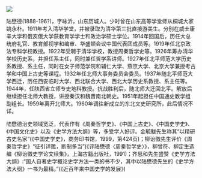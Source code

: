 ![](https://s2.loli.net/2022/08/31/GSWfPblUpuRKaM1.png)

陆懋德(1888-196?)，字咏沂，山东历城人。少时曾在山东高等学堂师从桐城大家姚永朴。1911年考入清华学堂，并被录取为清华第三批直接游美生。分别在威士康辛大学和俄亥俄大学获教育学学士和政治学硕士学位。1914年回国后，历任大总统府礼官、教育部视学和编审、华盛顿会议中国代表团成员等。1919年任北京政法专科学校教授。1922年受聘于清华学校，教授周秦哲学史等。1926年筹办清华学校历史系，并担任系主任，同时兼任哲学系讲师。1927年任北平师范大学历史系教授、系主任，同时在女子师范学院和辅仁大学、燕京大学、北京大学兼授考古学和中国上古史等课程。1932年任北师大事务委员会委员。1937年随北平师范大学西迁，历任西安临时大学、西北联合大学、西北大学历史系教授、系主任等。1944年，任陕西省立师专史地科教授。抗战胜利后，随北师大迁回北平。解放后继续担任北师大教授，讲授秦汉和魏晋南北朝史。1951年起担任中国通史教学组副组长。1959年离开北师大。1960年调往新成立的东北文史研究所，此后情况不详。

陆懋德治史领域宽泛，代表作有《周秦哲学史》、《中国上古史》、《中国史学史》、《中国文化史》以及《史学方法大纲》等，多受学人好评。金毓黻先生称其“以精研古史名家”(《中国史学史》，商务印书馆，1999，第424页)；柳诒徵先生评价《周秦哲学史》“征引详赡，断制多当”(《评陆懋德〈周秦哲学史〉》，柳曾符、柳定生选编《柳诒徵史学论文续集》，上海古籍出版社，1991)；齐思和先生盛赞《史学方法大纲》:“国人自著史学概论史学方法一类的书不少，其中以陆懋德先生的《史学方法大纲》一书为最精。”(《近百年来中国史学的发展》)